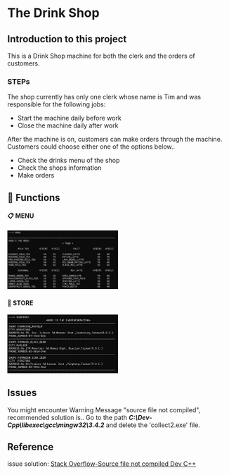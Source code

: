 # The Drink Shop


## Introduction to this project
This is a Drink Shop machine for both the clerk and the orders of customers.

### STEPs
The shop currently has only one clerk whose name is Tim and was responsible for the following jobs:
* Start the machine daily before work
* Close the machine daily after work

After the machine is on, customers can make orders through the machine.
Customers could choose either one of the options below..
* Check the drinks menu of the shop
* Check the shops information
* Make orders

## :wrench: Functions

#### :clipboard: MENU
<img src="demo_imgs\Menu.png" width=50%/>

#### :tropical_drink: STORE
<img src="demo_imgs\Shopinfo.png" width=50%>


## Issues
You might encounter Warning Message "source file not compiled", recommended solution is..
Go to the path ***C:\Dev-Cpp\libexec\gcc\mingw32\3.4.2*** and delete the 'collect2.exe' file.

## Reference
issue solution: [Stack Overflow-Source file not compiled Dev C++](https://stackoverflow.com/questions/14514682/source-file-not-compiled-dev-c)